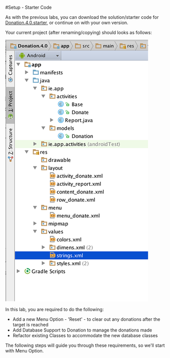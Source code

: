 #Setup - Starter Code

As with the previous labs, you can download the solution/starter code for [Donation.4.0.starter](../archives/Donation.4.0.Starter.zip), or continue on with your own version.


Your current project (after renaming/copying) should looks as follows:

![](../img/lab5s101.png)

In this lab, you are required to do the following:

- Add a new Menu Option - 'Reset' - to clear out any donations after the target is reached 
- Add Database Support to Donation to manage the donations made
- Refactor existing Classes to accommodate the new database classes

The following steps will guide you through these requirements, so we'll start with Menu Option.

 